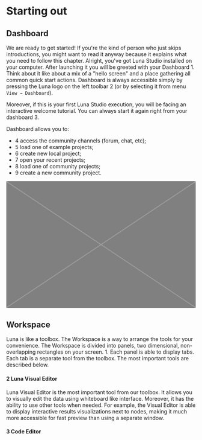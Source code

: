 # Starting out

## Dashboard

We are ready to get started! If you're the kind of person who just skips introductions, you might want to read it anyway because it explains what you need to follow this chapter. Alright, you've got Luna Studio installed on your computer. After launching it you will be greeted with your Dashboard <span class="uiref">1</span>. Think about it like about a mix of a "hello screen" and a place gathering all common quick start actions. Dashboard is always accessible simply by pressing the Luna logo on the left toolbar <span class="uiref">2</span> (or by selecting it from menu `View → Dashboard`).

Moreover, if this is your first Luna Studio execution, you will be facing an interactive welcome tutorial. You can always start it again right from your dashboard <span class="uiref">3</span>.

Dashboard allows you to:
  * <span class="uiref">4</span> access the community channels (forum, chat, etc);
  * <span class="uiref">5</span> load one of example projects;
  * <span class="uiref">6</span> create new local project; 
  * <span class="uiref">7</span> open your recent projects;
  * <span class="uiref">8</span> load one of community projects;
  * <span class="uiref">9</span> create a new community project. 

![](/assets/placeholder.jpg)


## Workspace

Luna is like a toolbox. The Workspace is a way to arrange the tools for your convenience. The Workspace is divided into panels, two dimensional, non-overlapping rectangles on your screen. <span class="uiref">1</span>. Each panel is able to display tabs. Each tab is a separate tool from the toolbox. The most important tools are described below.

#### <span class="uiref">2</span> Luna Visual Editor
Luna Visual Editor is the most important tool from our toolbox. It allows you to visually edit the data using whiteboard like interface. Moreover, it has the ability to use other tools when needed. For example, the Visual Editor is able to display interactive results visualizations next to nodes, making it much more accessible for fast preview than using a separate window.

#### <span class="uiref">3</span> Code Editor